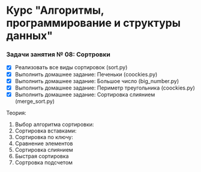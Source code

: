 # Курс "Алгоритмы, программирование и структуры данных"

### Задачи занятия № 08: Сортровки

- [x] Реализовать все виды сортировок (sort.py)
- [x] Выполнить домашнее задание: Печеньки (coockies.py)
- [x] Выполнить домашнее задание: Большое число (big_number.py)
- [x] Выполнить домашнее задание: Периметр треугольника (coockies.py)
- [x] Выполнить домашнее задание: Сортировка слиянием (merge_sort.py)

Теория: 
1. Выбор алгоритма сортировки: 
2. Сортировка вставками: 
3. Сортировка по ключу:
4. Сравнение элементов
5. Сортировка слиянием
6. Быстрая сортировка
7. Сортровка подсчетом
